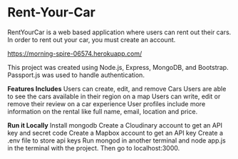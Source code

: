 # Rent-Your-Car
RentYourCar is a web based application where users can rent out their cars. In order to rent out your car, you must create an account. 

https://morning-spire-06574.herokuapp.com/

This project was created using Node.js, Express, MongoDB, and Bootstrap. Passport.js was used to handle authentication.

**Features Includes**
Users can create, edit, and remove Cars
Users are able to see the cars available in their region on a map
Users can write, edit or remove their review on a car experience
User profiles include more information on the rental like full name, email, location and price.

**Run it Locally**
Install mongodb
Create a Cloudinary account to get an API key and secret code
Create a Mapbox account to get an API key
Create a .env file to store api keys
Run mongod in another terminal and node app.js in the terminal with the project.
Then go to localhost:3000.
